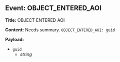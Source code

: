 ## Event: OBJECT_ENTERED_AOI

**Title:** OBJECT ENTERED AOI

**Content:**
Needs summary.
`OBJECT_ENTERED_AOI: guid`

**Payload:**
- `guid`
  - *string*